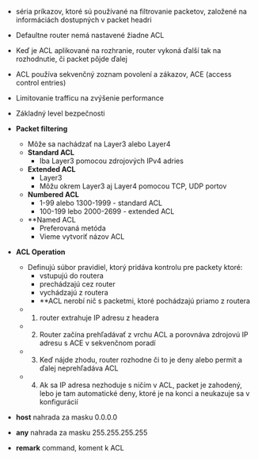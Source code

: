 - séria príkazov, ktoré sú používané na filtrovanie packetov, založené na informáciách dostupných v packet headri
- Defaultne router nemá nastavené žiadne ACL
- Keď je ACL aplikované na rozhranie, router vykoná ďalší tak na rozhodnutie, či packet pôjde ďalej
- ACL používa sekvenčný zoznam povolení a zákazov, ACE (access control entries)
- Limitovanie trafficu na zvýšenie performance
- Základný level bezpečnosti
- **Packet filtering**
	- Môže sa nachádzať na Layer3 alebo Layer4
	- **Standard ACL**
		- Iba Layer3 pomocou zdrojových IPv4 adries
	- **Extended ACL**
		- Layer3
		- Môžu okrem Layer3 aj Layer4 pomocou TCP, UDP portov
	- **Numbered ACL**
		- 1-99 alebo 1300-1999 - standard ACL
		- 100-199 lebo 2000-2699 - extended ACL
	- **Named ACL
		- Preferovaná metóda
		- Vieme vytvoriť názov ACL 
	
- **ACL Operation**
	-  Definujú súbor pravidiel, ktorý pridáva kontrolu pre packety ktoré:
		- vstupujú do routera
		- prechádzajú cez router
		- vychádzajú z routera
		- **ACL nerobí nič s packetmi, ktoré pochádzajú priamo z routera
	- 1. router extrahuje IP adresu z headera
	- 2. Router začína prehľadávať z vrchu ACL a porovnáva zdrojovú IP adresu s ACE v sekvenčnom poradí
	- 3. Keď nájde zhodu, router rozhodne či to je deny alebo permit a ďalej neprehľadáva ACL
	- 4. Ak sa IP adresa nezhoduje s ničím v ACL, packet je zahodený, lebo je tam automatické deny, ktoré je na konci a neukazuje sa v konfigurácií
- **host** nahrada za masku 0.0.0.0
- **any** nahrada za masku 255.255.255.255
- **remark** command, koment k ACL